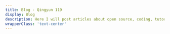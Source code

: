 ```yaml
---
title: Blog - Qingyun 119
display: Blog
description: Here I will post articles about open source, coding, tutorials, etc. 
wrapperClass: 'text-center'
---
```


<ListNotes only-date type="blog" />
